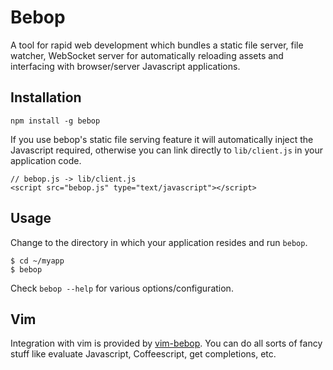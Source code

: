 # Bebop
A tool for rapid web development which bundles a static file server, file
watcher, WebSocket server for automatically reloading assets and interfacing
with browser/server Javascript applications.

## Installation

    npm install -g bebop

If you use bebop's static file serving feature it will automatically inject the
Javascript required, otherwise you can link directly to `lib/client.js` in your
application code.

    // bebop.js -> lib/client.js
    <script src="bebop.js" type="text/javascript"></script>

## Usage
Change to the directory in which your application resides and run `bebop`.

    $ cd ~/myapp
    $ bebop

Check `bebop --help` for various options/configuration.

## Vim
Integration with vim is provided by
[vim-bebop](http://github.com/zeekay/vim-bebop). You can do all sorts of fancy
stuff like evaluate Javascript, Coffeescript, get completions, etc.
